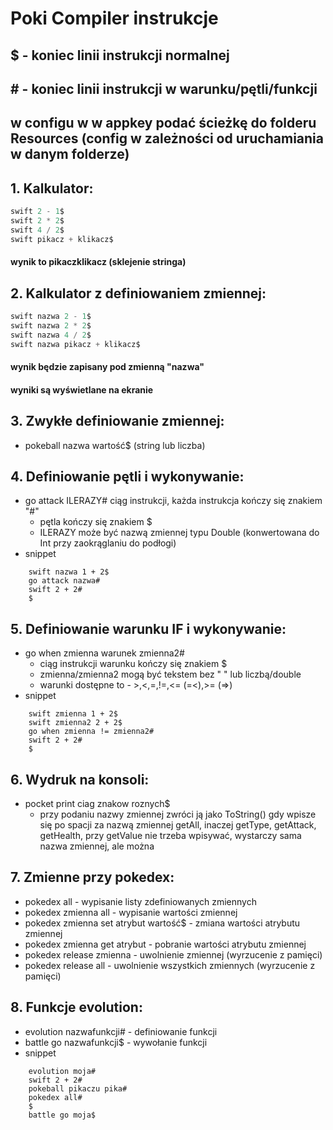 # Poki Compiler instrukcje
## $ - koniec linii instrukcji normalnej
## # - koniec linii instrukcji w warunku/pętli/funkcji
## w configu w w appkey podać ścieżkę do folderu Resources (config w zależności od uruchamiania w danym folderze)
## 1. Kalkulator:

```swift 1 + 2$
swift 2 - 1$
swift 2 * 2$
swift 4 / 2$
swift pikacz + klikacz$
```

#### wynik to pikaczklikacz (sklejenie stringa)

## 2. Kalkulator z definiowaniem zmiennej:

```swift nazwa 1 + 2$
swift nazwa 2 - 1$
swift nazwa 2 * 2$
swift nazwa 4 / 2$
swift nazwa pikacz + klikacz$
```

#### wynik będzie zapisany pod zmienną "nazwa"
#### wyniki są wyświetlane na ekranie

## 3. Zwykłe definiowanie zmiennej:
* pokeball nazwa wartość$ (string lub liczba)

## 4. Definiowanie pętli i wykonywanie:
* go attack ILERAZY# ciąg instrukcji, każda instrukcja kończy się znakiem "#"
  * pętla kończy się znakiem $
  * ILERAZY może być nazwą zmiennej typu Double (konwertowana do Int przy zaokrąglaniu do podłogi)
* snippet
```
	swift nazwa 1 + 2$
	go attack nazwa#
	swift 2 + 2#
	$
```
## 5. Definiowanie warunku IF i wykonywanie:
* go when zmienna warunek zmienna2#
	* ciąg instrukcji warunku kończy się znakiem $
	* zmienna/zmienna2 mogą być tekstem bez " " lub liczbą/double
	* warunki dostępne to - >,<,=,!=,<= (=<),>= (=>)
* snippet
```
	swift zmienna 1 + 2$
	swift zmienna2 2 + 2$
	go when zmienna != zmienna2#
	swift 2 + 2#
	$
```
## 6. Wydruk na konsoli:
* pocket print ciag znakow roznych$
	* przy podaniu nazwy zmiennej zwróci ją jako ToString() gdy wpisze się po spacji za nazwą zmiennej getAll, inaczej getType, getAttack, getHealth, przy getValue nie trzeba wpisywać, wystarczy sama nazwa zmiennej, ale można
	
## 7. Zmienne przy pokedex:
* pokedex all - wypisanie listy zdefiniowanych zmiennych
* pokedex zmienna all  - wypisanie wartości zmiennej
* pokedex zmienna set atrybut wartość$ - zmiana wartości atrybutu zmiennej
* pokedex zmienna get atrybut - pobranie wartości atrybutu zmiennej
* pokedex release zmienna - uwolnienie zmiennej (wyrzucenie z pamięci)
* pokedex release all - uwolnienie wszystkich zmiennych (wyrzucenie z pamięci)

## 8. Funkcje evolution:
* evolution nazwafunkcji# - definiowanie funkcji
* battle go nazwafunkcji$ - wywołanie funkcji
* snippet
```
    evolution moja#
	swift 2 + 2#
	pokeball pikaczu pika#
	pokedex all#
	$
	battle go moja$
```